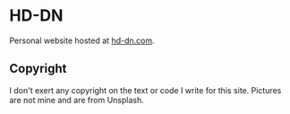 # HD-DN

Personal website hosted at [hd-dn.com](https://hd-dn.com).

## Copyright

I don't exert any copyright on the text or code I write for this site. Pictures
are not mine and are from Unsplash.
